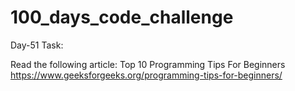 # 100_days_code_challenge

Day-51 Task:

Read the following article: Top 10 Programming Tips For Beginners 
https://www.geeksforgeeks.org/programming-tips-for-beginners/
